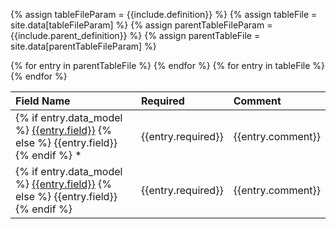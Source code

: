 {% assign tableFileParam = {{include.definition}} %}
{% assign tableFile = site.data[tableFileParam] %}
{% assign parentTableFileParam = {{include.parent_definition}} %}
{% assign parentTableFile = site.data[parentTableFileParam] %}

<table>
  <thead>
    <tr>
      <th style="text-align: left;">Field Name</th>
      <th style="text-align: left;">Required</th>
      <th style="text-align: left;">Comment</th>
    </tr>
  </thead>
  <tbody>
    {% for entry in parentTableFile %}
    <tr class="parent-definition">
      <td>
        {% if entry.data_model %}
          <a href="{{entry.data_model | prepend: site.base_url}}.html">{{entry.field}}</a>
        {% else %}
          {{entry.field}}
        {% endif %}
        *
      </td>
      <td>{{entry.required}}</td>
      <td>{{entry.comment}}</td>
    </tr>
    {% endfor %}
    {% for entry in tableFile %}
    <tr>
      <td>
        {% if entry.data_model %}
          <a href="{{entry.data_model | prepend: site.base_url}}.html">{{entry.field}}</a>
        {% else %}
          {{entry.field}}
        {% endif %}
      </td>
      <td>{{entry.required}}</td>
      <td>{{entry.comment}}</td>
    </tr>
    {% endfor %}  </tbody>
</table>
